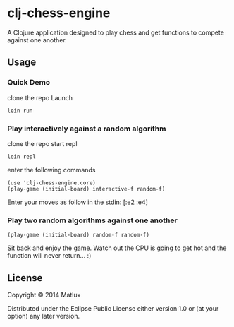 # clj-chess-engine

A Clojure application designed to play chess and get functions to compete against one another.

## Usage

### Quick Demo

clone the repo
Launch

    lein run

### Play interactively against a random algorithm

clone the repo
start repl

    lein repl

enter the following commands

    (use 'clj-chess-engine.core)
    (play-game (initial-board) interactive-f random-f)

Enter your moves as follow in the stdin:
    [:e2 :e4]

### Play two random algorithms against one another

    (play-game (initial-board) random-f random-f)

Sit back and enjoy the game. Watch out the CPU is going to get hot and the function will never return... :)

## License

Copyright © 2014 Matlux

Distributed under the Eclipse Public License either version 1.0 or (at
your option) any later version.
